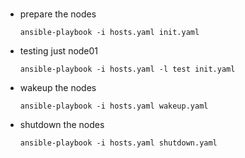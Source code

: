###
* prepare the nodes
    ```
    ansible-playbook -i hosts.yaml init.yaml
    ```

* testing just node01
    ```
    ansible-playbook -i hosts.yaml -l test init.yaml
    ```

* wakeup the nodes
    ```
    ansible-playbook -i hosts.yaml wakeup.yaml
    ```

* shutdown the nodes
    ```
    ansible-playbook -i hosts.yaml shutdown.yaml
    ```
